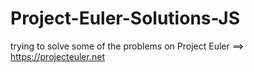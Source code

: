 # Project-Euler-Solutions-JS
trying to solve some of the problems on Project Euler ==> https://projecteuler.net
